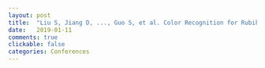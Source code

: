 ```yaml
---
layout: post
title:  "Liu S, Jiang D, ..., Guo S, et al. Color Recognition for Rubik's Cube Robot[J]. <b><i>arXiv preprint</b></i>, arXiv:1901.03470, 2019. "
date:   2019-01-11
comments: true
clickable: false
categories: Conferences
---
```


